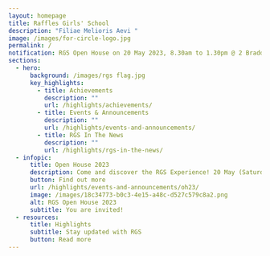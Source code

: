 ```yaml
---
layout: homepage
title: Raffles Girls' School
description: "Filiae Melioris Aevi "
image: /images/for-circle-logo.jpg
permalink: /
notification: RGS Open House on 20 May 2023, 8.30am to 1.30pm @ 2 Braddell Rise
sections:
  - hero:
      background: /images/rgs flag.jpg
      key_highlights:
        - title: Achievements
          description: ""
          url: /highlights/achievements/
        - title: Events & Announcements
          description: ""
          url: /highlights/events-and-announcements/
        - title: RGS In The News
          description: ""
          url: /highlights/rgs-in-the-news/
  - infopic:
      title: Open House 2023
      description: Come and discover the RGS Experience! 20 May (Saturday), 8.30am - 1.30pm
      button: Find out more
      url: /highlights/events-and-announcements/oh23/
      image: /images/18c34773-b0c3-4e15-a48c-d527c579c8a2.png
      alt: RGS Open House 2023
      subtitle: You are invited!
  - resources:
      title: Highlights
      subtitle: Stay updated with RGS
      button: Read more
---
```

